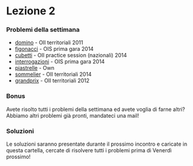 # Lezione 2

### Problemi della settimana
* [domino](https://training.olinfo.it/#/task/domino/statement) - OII territoriali 2011
* [figonacci](https://training.olinfo.it/#/task/figonacci/statement) - OIS prima gara 2014
* [cubetti](https://training.olinfo.it/#/task/cubetti/statement) - OII practice session (nazionali) 2014
* [interrogazioni](https://training.olinfo.it/#/task/interrogazioni/statement) - OIS prima gara 2014
* [piastrelle](https://training.olinfo.it/#/task/piastrelle/statement) - Own
* [sommelier](https://training.olinfo.it/#/task/sommelier/statement) - OII territoriali 2014
* [grandprix](https://training.olinfo.it/#/task/grandprix/statement) - OII territoriali 2012

### Bonus
Avete risolto tutti i problemi della settimana ed avete voglia di farne altri?
Abbiamo altri problemi già pronti, mandateci una mail!

### Soluzioni
Le soluzioni saranno presentate durante il prossimo incontro e caricate in questa cartella, cercate di risolvere tutti i problemi prima di Venerdì prossimo!
